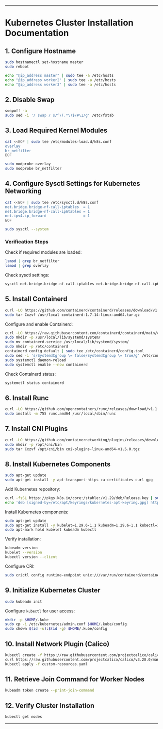 
---

# Kubernetes Cluster Installation Documentation  

## 1. Configure Hostname  
```bash
sudo hostnamectl set-hostname master
sudo reboot
```

```bash
echo "@ip_address master" | sudo tee -a /etc/hosts
echo "@ip_address worker2" | sudo tee -a /etc/hosts
echo "@ip_address worker3" | sudo tee -a /etc/hosts
```  

## 2. Disable Swap  
```bash
swapoff -a
sudo sed -i '/ swap / s/^\(.*\)$/#\1/g' /etc/fstab
```  

## 3. Load Required Kernel Modules  
```bash
cat <<EOF | sudo tee /etc/modules-load.d/k8s.conf
overlay
br_netfilter
EOF

sudo modprobe overlay
sudo modprobe br_netfilter
```  

## 4. Configure Sysctl Settings for Kubernetes Networking  
```bash
cat <<EOF | sudo tee /etc/sysctl.d/k8s.conf
net.bridge.bridge-nf-call-iptables  = 1
net.bridge.bridge-nf-call-ip6tables = 1
net.ipv4.ip_forward                 = 1
EOF

sudo sysctl --system
```  

### Verification Steps  
Check if required modules are loaded:  
```bash
lsmod | grep br_netfilter
lsmod | grep overlay
```  
Check sysctl settings:  
```bash
sysctl net.bridge.bridge-nf-call-iptables net.bridge.bridge-nf-call-ip6tables net.ipv4.ip_forward
```  

## 5. Install Containerd  
```bash
curl -LO https://github.com/containerd/containerd/releases/download/v1.7.14/containerd-1.7.14-linux-amd64.tar.gz
sudo tar Cxzvf /usr/local containerd-1.7.14-linux-amd64.tar.gz
```  

Configure and enable Containerd:  
```bash
curl -LO https://raw.githubusercontent.com/containerd/containerd/main/containerd.service
sudo mkdir -p /usr/local/lib/systemd/system/
sudo mv containerd.service /usr/local/lib/systemd/system/
sudo mkdir -p /etc/containerd
containerd config default | sudo tee /etc/containerd/config.toml
sudo sed -i 's/SystemdCgroup \= false/SystemdCgroup \= true/g' /etc/containerd/config.toml
sudo systemctl daemon-reload
sudo systemctl enable --now containerd
```  

Check Containerd status:  
```bash
systemctl status containerd
```  

## 6. Install Runc  
```bash
curl -LO https://github.com/opencontainers/runc/releases/download/v1.1.12/runc.amd64
sudo install -m 755 runc.amd64 /usr/local/sbin/runc
```  

## 7. Install CNI Plugins  
```bash
curl -LO https://github.com/containernetworking/plugins/releases/download/v1.5.0/cni-plugins-linux-amd64-v1.5.0.tgz
sudo mkdir -p /opt/cni/bin
sudo tar Cxzvf /opt/cni/bin cni-plugins-linux-amd64-v1.5.0.tgz
```  

## 8. Install Kubernetes Components  
```bash
sudo apt-get update
sudo apt-get install -y apt-transport-https ca-certificates curl gpg
```  

Add Kubernetes repository:  
```bash
curl -fsSL https://pkgs.k8s.io/core:/stable:/v1.29/deb/Release.key | sudo gpg --dearmor -o /etc/apt/keyrings/kubernetes-apt-keyring.gpg
echo 'deb [signed-by=/etc/apt/keyrings/kubernetes-apt-keyring.gpg] https://pkgs.k8s.io/core:/stable:/v1.29/deb/ /' | sudo tee /etc/apt/sources.list.d/kubernetes.list
```  

Install Kubernetes components:  
```bash
sudo apt-get update
sudo apt-get install -y kubelet=1.29.6-1.1 kubeadm=1.29.6-1.1 kubectl=1.29.6-1.1 --allow-downgrades --allow-change-held-packages
sudo apt-mark hold kubelet kubeadm kubectl
```  

Verify installation:  
```bash
kubeadm version
kubelet --version
kubectl version --client
```  

Configure CRI:  
```bash
sudo crictl config runtime-endpoint unix:///var/run/containerd/containerd.sock
```  

## 9. Initialize Kubernetes Cluster  
```bash
sudo kubeadm init
```  

Configure `kubectl` for user access:  
```bash
mkdir -p $HOME/.kube
sudo cp -i /etc/kubernetes/admin.conf $HOME/.kube/config
sudo chown $(id -u):$(id -g) $HOME/.kube/config
```  

## 10. Install Network Plugin (Calico)  
```bash
kubectl create -f https://raw.githubusercontent.com/projectcalico/calico/v3.28.0/manifests/tigera-operator.yaml
curl https://raw.githubusercontent.com/projectcalico/calico/v3.28.0/manifests/custom-resources.yaml -O
kubectl apply -f custom-resources.yaml
```  

## 11. Retrieve Join Command for Worker Nodes  
```bash
kubeadm token create --print-join-command
```  

## 12. Verify Cluster Installation  
```bash
kubectl get nodes
```  

---

